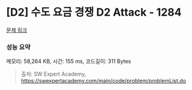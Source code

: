 # [D2] 수도 요금 경쟁 D2 Attack - 1284 

[문제 링크](https://swexpertacademy.com/main/code/problem/problemDetail.do?contestProbId=AV189xUaI8UCFAZN) 

### 성능 요약

메모리: 58,264 KB, 시간: 155 ms, 코드길이: 311 Bytes



> 출처: SW Expert Academy, https://swexpertacademy.com/main/code/problem/problemList.do